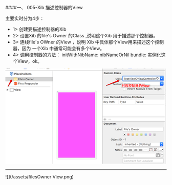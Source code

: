 ####一、 005-Xib 描述控制器的View

主要实时分为4步：
- 1> 创建要描述控制器的Xib
- 2> 设置Xib 的file's Owner 的Class ,说明这个Xib 用于描述那个控制器。
- 3> 连线file's OWner 的View ，说明 Xib 中具体那个View用来描述这个控制器，因为 一个Xib 中通常可能会有多个View。
- 4> 调用控制器的方法： initWithNibName: nibNameOrNil bundle: 实例化这个View，ok。


![](/assets/filesOwner.png)
***

![](/assets/filesOwner View.png)







